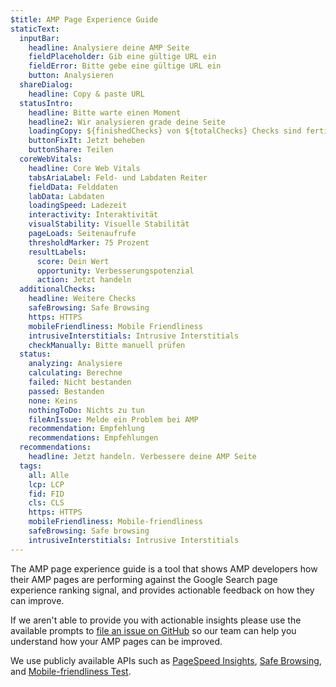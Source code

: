 ```yaml
---
$title: AMP Page Experience Guide
staticText:
  inputBar:
    headline: Analysiere deine AMP Seite
    fieldPlaceholder: Gib eine gültige URL ein
    fieldError: Bitte gebe eine gültige URL ein
    button: Analysieren
  shareDialog:
    headline: Copy & paste URL
  statusIntro:
    headline: Bitte warte einen Moment
    headline2: Wir analysieren grade deine Seite
    loadingCopy: ${finishedChecks} von ${totalChecks} Checks sind fertig
    buttonFixIt: Jetzt beheben
    buttonShare: Teilen
  coreWebVitals:
    headline: Core Web Vitals
    tabsAriaLabel: Feld- und Labdaten Reiter
    fieldData: Felddaten
    labData: Labdaten
    loadingSpeed: Ladezeit
    interactivity: Interaktivität
    visualStability: Visuelle Stabilität
    pageLoads: Seitenaufrufe
    thresholdMarker: 75 Prozent
    resultLabels:
      score: Dein Wert
      opportunity: Verbesserungspotenzial
      action: Jetzt handeln
  additionalChecks:
    headline: Weitere Checks
    safeBrowsing: Safe Browsing
    https: HTTPS
    mobileFriendliness: Mobile Friendliness
    intrusiveInterstitials: Intrusive Interstitials
    checkManually: Bitte manuell prüfen
  status:
    analyzing: Analysiere
    calculating: Berechne
    failed: Nicht bestanden
    passed: Bestanden
    none: Keins
    nothingToDo: Nichts zu tun
    fileAnIssue: Melde ein Problem bei AMP
    recommendation: Empfehlung
    recommendations: Empfehlungen
  recommendations:
    headline: Jetzt handeln. Verbessere deine AMP Seite
  tags:
    all: Alle
    lcp: LCP
    fid: FID
    cls: CLS
    https: HTTPS
    mobileFriendliness: Mobile-friendliness
    safeBrowsing: Safe browsing
    intrusiveInterstitials: Intrusive Interstitials
---
```


The AMP page experience guide is a tool that shows AMP developers how their AMP pages are performing against the Google Search page experience ranking signal, and provides actionable feedback on how they can improve.

If we aren't able to provide you with actionable insights please use the available prompts to [file an issue on GitHub](https://github.com/ampproject/amphtml/issues/new?assignees=&labels=Type:+Page+experience&template=page-experience.md&title=Page+experience+issue) so our team can help you understand how your AMP pages can be improved.

We use publicly available APIs such as [PageSpeed Insights](https://developers.google.com/speed/pagespeed/insights/), [Safe Browsing](https://developers.google.com/safe-browsing/v4/lookup-api), and [Mobile-friendliness Test](https://search.google.com/test/mobile-friendly).
